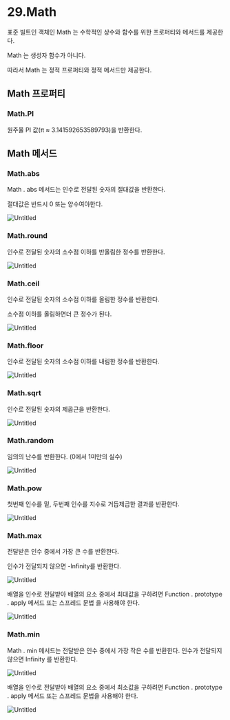 # 29.Math
표준 빌트인 객체인 Math 는 수학적인 상수와 함수를 위한 프로퍼티와 메서드를 제공한다. 

Math 는 생성자 함수가 아니다. 

따라서 Math 는 정적 프로퍼티와 정적 메서드만 제공한다.

## Math 프로퍼티

### Math.PI

원주율 PI 값(π ≈ 3.141592653589793)을 반환한다.

## Math 메서드

### Math.abs

Math . abs 메서드는 인수로 전달된 숫자의 절대값을 반환한다. 

절대값은 반드시 0 또는 양수여야한다.

![Untitled](https://s3-us-west-2.amazonaws.com/secure.notion-static.com/f9adc3cb-a942-4b3e-9a3f-d93371d18209/Untitled.png)

### Math.round

인수로 전달된 숫자의 소수점 이하를 반올림한 정수를 반환한다.

![Untitled](https://s3-us-west-2.amazonaws.com/secure.notion-static.com/2a1817e0-ea1f-419f-a29f-2c45dd603bb1/Untitled.png)

### Math.ceil

인수로 전달된 숫자의 소수점 이하를 올림한 정수를 반환한다. 

소수점 이하를 올림하면더 큰 정수가 된다. 

![Untitled](https://s3-us-west-2.amazonaws.com/secure.notion-static.com/489d5664-64fa-4d21-b471-e81e44036e16/Untitled.png)

### Math.floor

인수로 전달된 숫자의 소수점 이하를 내림한 정수를 반환한다.

![Untitled](https://s3-us-west-2.amazonaws.com/secure.notion-static.com/95bf7bff-43ec-4833-9fe8-78707207535f/Untitled.png)

### Math.sqrt

인수로 전달된 숫자의 제곱근을 반환한다.

![Untitled](https://s3-us-west-2.amazonaws.com/secure.notion-static.com/ab7c378f-a41c-40ee-b367-69d2ad1ec093/Untitled.png)

### Math.random

임의의 난수를 반환한다. (0에서 1미만의 실수)

![Untitled](https://s3-us-west-2.amazonaws.com/secure.notion-static.com/3a9448e7-338b-4dd8-8535-126e4299cfa7/Untitled.png)

### Math.pow

첫번째 인수를 밑, 두번째 인수를 지수로 거듭제곱한 결과를 반환한다.

![Untitled](https://s3-us-west-2.amazonaws.com/secure.notion-static.com/da26cead-3a5f-4253-8d99-1a92e4a0c482/Untitled.png)

### Math.max

전달받은 인수 중에서 가장 큰 수를 반환한다.

인수가 전달되지 않으면 -Infinity를 반환한다.

![Untitled](https://s3-us-west-2.amazonaws.com/secure.notion-static.com/3d5ebc84-d6dd-46c4-9c8d-9c1f0f367c4c/Untitled.png)

배열을 인수로 전달받아 배열의 요소 중에서 최대값을 구하려면 Function . prototype . apply 메서드 또는 스프레드 문법 을 사용해야 한다.

![Untitled](https://s3-us-west-2.amazonaws.com/secure.notion-static.com/670dbcf1-7175-444d-88f7-d662931e79f7/Untitled.png)

### Math.min

Math . min 메서드는 전달받은 인수 중에서 가장 작은 수를 반환한다. 인수가 전달되지 않으면 Infinity 를 반환한다.

![Untitled](https://s3-us-west-2.amazonaws.com/secure.notion-static.com/82f72438-52a8-40b1-a755-a2181814b02e/Untitled.png)

배열을 인수로 전달받아 배열의 요소 중에서 최소값을 구하려면 Function . prototype . apply 메서드 또는 스프레드 문법을 사용해야 한다.

![Untitled](https://s3-us-west-2.amazonaws.com/secure.notion-static.com/793ec24f-243d-4c09-8933-296fc77c1aa2/Untitled.png)
